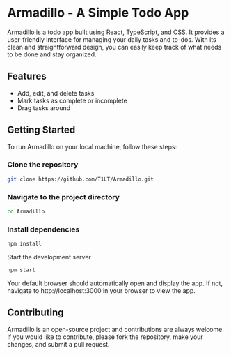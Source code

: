 # Armadillo - A Simple Todo App

Armadillo is a todo app built using React, TypeScript, and CSS. It provides a user-friendly interface for managing your daily tasks and to-dos. With its clean and straightforward design, you can easily keep track of what needs to be done and stay organized.

## Features
* Add, edit, and delete tasks
* Mark tasks as complete or incomplete
* Drag tasks around

## Getting Started

To run Armadillo on your local machine, follow these steps:

### Clone the repository
```bash
git clone https://github.com/T1LT/Armadillo.git
```

### Navigate to the project directory
```bash
cd Armadillo
```

### Install dependencies
```bash
npm install
```

Start the development server
```bash
npm start
```
Your default browser should automatically open and display the app. If not, navigate to http://localhost:3000 in your browser to view the app.

## Contributing

Armadillo is an open-source project and contributions are always welcome. If you would like to contribute, please fork the repository, make your changes, and submit a pull request.

